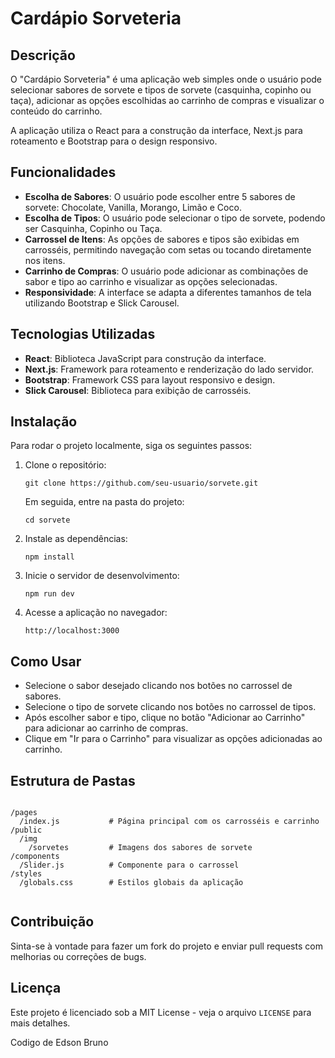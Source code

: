 <h1>Cardápio Sorveteria</h1>

  <h2>Descrição</h2>
  <p>O "Cardápio Sorveteria" é uma aplicação web simples onde o usuário pode selecionar sabores de sorvete e tipos de sorvete (casquinha, copinho ou taça), adicionar as opções escolhidas ao carrinho de compras e visualizar o conteúdo do carrinho.</p>
 <p>A aplicação utiliza o React para a construção da interface, Next.js para roteamento e Bootstrap para o design responsivo.</p>

 <h2>Funcionalidades</h2>
 <ul>
   <li><strong>Escolha de Sabores</strong>: O usuário pode escolher entre 5 sabores de sorvete: Chocolate, Vanilla, Morango, Limão e Coco.</li>   <li><strong>Escolha de Tipos</strong>: O usuário pode selecionar o tipo de sorvete, podendo ser Casquinha, Copinho ou Taça.</li>
  <li><strong>Carrossel de Itens</strong>: As opções de sabores e tipos são exibidas em carrosséis, permitindo navegação com setas ou tocando diretamente nos itens.</li>
    <li><strong>Carrinho de Compras</strong>: O usuário pode adicionar as combinações de sabor e tipo ao carrinho e visualizar as opções selecionadas.</li>
  <li><strong>Responsividade</strong>: A interface se adapta a diferentes tamanhos de tela utilizando Bootstrap e Slick Carousel.</li>
   </ul>

   <h2>Tecnologias Utilizadas</h2>
  <ul>
 <li><strong>React</strong>: Biblioteca JavaScript para construção da interface.</li>
 <li><strong>Next.js</strong>: Framework para roteamento e renderização do lado servidor.</li>
 <li><strong>Bootstrap</strong>: Framework CSS para layout responsivo e design.</li>
 <li><strong>Slick Carousel</strong>: Biblioteca para exibição de carrosséis.</li>
 </ul>

 <h2>Instalação</h2>
 <p>Para rodar o projeto localmente, siga os seguintes passos:</p>
 <ol>
<li>Clone o repositório:
    <pre><code>git clone https://github.com/seu-usuario/sorvete.git</code></pre>
      <p>Em seguida, entre na pasta do projeto:</p>
       <pre><code>cd sorvete</code></pre>
   </li>
    <li>Instale as dependências:
     <pre><code>npm install</code></pre>
   </li>
   <li>Inicie o servidor de desenvolvimento:
            <pre><code>npm run dev</code></pre>
   </li>
  <li>Acesse a aplicação no navegador:
    <pre><code>http://localhost:3000</code></pre>
     </li>
 </ol>

 <h2>Como Usar</h2>
 <ul>
<li>Selecione o sabor desejado clicando nos botões no carrossel de sabores.</li>
   <li>Selecione o tipo de sorvete clicando nos botões no carrossel de tipos.</li>
  <li>Após escolher sabor e tipo, clique no botão "Adicionar ao Carrinho" para adicionar ao carrinho de compras.</li>
   <li>Clique em "Ir para o Carrinho" para visualizar as opções adicionadas ao carrinho.</li> </ul>
<h2>Estrutura de Pastas</h2>
   <pre><code>
/pages
  /index.js           # Página principal com os carrosséis e carrinho
/public
  /img
    /sorvetes         # Imagens dos sabores de sorvete
/components
  /Slider.js          # Componente para o carrossel
/styles
  /globals.css        # Estilos globais da aplicação
    </code></pre>

<h2>Contribuição</h2>
<p>Sinta-se à vontade para fazer um fork do projeto e enviar pull requests com melhorias ou correções de bugs.</p>

<h2>Licença</h2>
<p>Este projeto é licenciado sob a MIT License - veja o arquivo <code>LICENSE</code> para mais detalhes.</p>
<p>Codigo de Edson Bruno</p>
